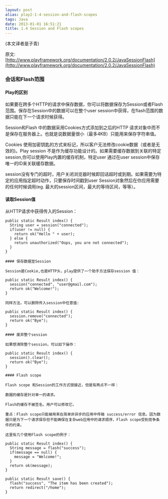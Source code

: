 ```yaml
---
layout: post
alias: play2-1-4-session-and-flash-scopes
tags: Java
date: 2013-01-01 16:51:21
title: 1.4 Session and Flash scopes
---
```


(本文译者是子青)

原文:[http://www.playframework.org/documentation/2.0.2/JavaSessionFlash](http://www.playframework.org/documentation/2.0.2/JavaSessionFlash)

### 会话和Flash范围

#### Play的区别

如果要在跨多个HTTP的请求中保存数据，你可以将数据保存为Session或者Flash范围。保存在Session中的数据可以在整个user session中获得，在flash范围的数据只能在下一个请求时候获得。

Session和Flash 中的数据采用Cookies方式添加到之后的HTTP 请求对象中而不是保存在服务器上。也就是说数据量很小（最多4KB）只能用来保存字符串值。

Cookies 使用加密钥匙的方式来标记，所以客户无法修改cookie数据（或者是无效的)。Play session 不是作为缓存功能设计的。如果需要缓存数据到关联的特定session,你可以使用Play内置的缓存机制，特定user 通过在user session中保存唯一的ID来关联缓存数据。

session没有专门的超时，用户关闭浏览器时候即回话超时或到期。如果需要为特定的应用指定超时动作，只要保存时间戳到user Session对象然后在你应用需要的任何时候调用(eg. 最大的session区间，最大的等待区间，等等）。

#### 读取Session值

从HTTP请求中获得传入的Session：

    public static Result index() {
      String user = session("connected");
      if(user != null) {
        return ok("Hello " + user);
      } else {
        return unauthorized("Oops, you are not connected");
      }
    }

    #### 保存数据至Session

    Session是Cookie,也是HTTP头，play提供了一个助手方法保存session 值：

    public static Result index() {
      session("connected", "user@gmail.com");
      return ok("Welcome!");
    }

    同样方法，可以删除传入session中任意值:

    public static Result index() {
      session.remove("connected");
      return ok("Bye");
    }

    #### 废弃整个session

    如果想清除整个session，可以如下操作：

    public static Result index() {
      session().clear();
      return ok("Bye");
    }

    #### Flash scope

    Flash scope 和Session的工作方式很接近，但是有两点不一样：

    数据的缓存是针对单一的请求。

    Flash的缓存不被签名，用户可以修改它。

    重点：Flash scope只能被用来在简单非异步的应用中传输 success/error 信息。因为数据只是为下一个请求保存但不能确保在复杂web应用中的请求顺序，Flash scope受到竞争条件的约束。

    这里有几个使用Flash scope的例子：

    public static Result index() {
      String message = flash("success");
      if(message == null) {
        message = "Welcome!";
      }
      return ok(message);
    }

    public static Result save() {
      flash("success", "The item has been created");
      return redirect("/home");
    }

